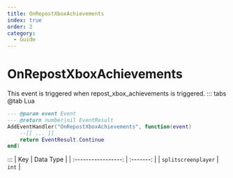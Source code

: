 ```yaml
---
title: OnRepostXboxAchievements
index: true
order: 2
category:
  - Guide
---
```


# OnRepostXboxAchievements
This event is triggered when repost_xbox_achievements is triggered.
::: tabs
@tab Lua
```lua
--- @param event Event
--- @return number|nil EventResult
AddEventHandler("OnRepostXboxAchievements", function(event)
    --[[ ... ]]
    return EventResult.Continue
end)
```

:::
|         Key         | Data Type |
| :-----------------: | :-------: |
| `splitscreenplayer` |   `int`   |